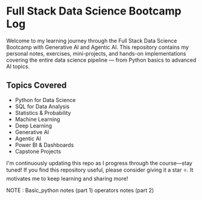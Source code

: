 # Full Stack Data Science Bootcamp Log

Welcome to my learning journey through the Full Stack Data Science Bootcamp with Generative AI and Agentic AI. This repository contains my personal notes, exercises, mini-projects, and hands-on implementations covering the entire data science pipeline — from Python basics to advanced AI topics.

## Topics Covered
- Python for Data Science  
- SQL for Data Analysis  
- Statistics & Probability  
- Machine Learning  
- Deep Learning  
- Generative AI  
- Agentic AI  
- Power BI & Dashboards  
- Capstone Projects

I'm continuously updating this repo as I progress through the course—stay tuned!
If you find this repository useful, please consider giving it a star ⭐️. It motivates me to keep learning and sharing more!

NOTE : Basic_python notes (part 1)
       operators notes (part 2)
